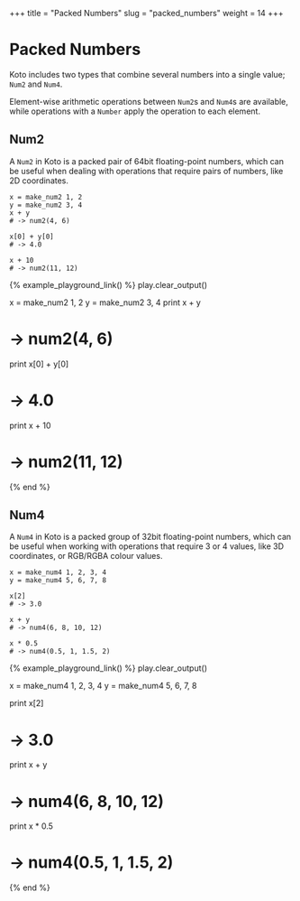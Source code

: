 +++
title = "Packed Numbers"
slug = "packed_numbers"
weight = 14
+++

# Packed Numbers

Koto includes two types that combine several numbers into a single value; 
`Num2` and `Num4`.

Element-wise arithmetic operations between `Num2`s and `Num4`s are available,
while operations with a `Number` apply the operation to each element.

## Num2

A `Num2` in Koto is a packed pair of 64bit floating-point numbers,
which can be useful when dealing with operations that require pairs of numbers,
like 2D coordinates.

````koto
x = make_num2 1, 2
y = make_num2 3, 4
x + y
# -> num2(4, 6)

x[0] + y[0]
# -> 4.0

x + 10
# -> num2(11, 12)
````

{% example_playground_link() %}
play.clear_output()

x = make_num2 1, 2
y = make_num2 3, 4
print x + y
# -> num2(4, 6)

print x[0] + y[0]
# -> 4.0

print x + 10
# -> num2(11, 12)

{% end %}
## Num4

A `Num4` in Koto is a packed group of 32bit floating-point numbers,
which can be useful when working with operations that require 3 or 4 values,
like 3D coordinates, or RGB/RGBA colour values.

````koto
x = make_num4 1, 2, 3, 4
y = make_num4 5, 6, 7, 8

x[2]
# -> 3.0

x + y
# -> num4(6, 8, 10, 12)

x * 0.5
# -> num4(0.5, 1, 1.5, 2)
````

{% example_playground_link() %}
play.clear_output()

x = make_num4 1, 2, 3, 4
y = make_num4 5, 6, 7, 8

print x[2]
# -> 3.0

print x + y
# -> num4(6, 8, 10, 12)

print x * 0.5
# -> num4(0.5, 1, 1.5, 2)

{% end %}
